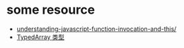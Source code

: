 # some resource

- [understanding-javascript-function-invocation-and-this/](https://yehudakatz.com/2011/08/11/understanding-javascript-function-invocation-and-this/)
- [TypedArray 类型](https://developer.mozilla.org/zh-CN/docs/Web/JavaScript/Reference/Global_Objects/TypedArray#TypedArray_%E5%AF%B9%E8%B1%A1)
